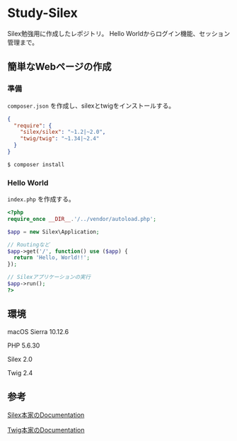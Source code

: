 # Study-Silex
Silex勉強用に作成したレポジトリ。
Hello Worldからログイン機能、セッション管理まで。

## 簡単なWebページの作成
### 準備
 `composer.json` を作成し、silexとtwigをインストールする。

```json
{
  "require": {
    "silex/silex": "~1.2|~2.0",
    "twig/twig": "~1.34|~2.4"
  }
}
```

```bash 
$ composer install
```

### Hello World
`index.php` を作成する。

```php
<?php
require_once __DIR__.'/../vendor/autoload.php';

$app = new Silex\Application;

// Routingなど
$app->get('/', function() use ($app) {
  return 'Hello, World!!';
});

// Silexアプリケーションの実行
$app->run();
?>
```

## 環境
macOS Sierra 10.12.6

PHP 5.6.30

Silex 2.0

Twig 2.4



## 参考
[Silex本家のDocumentation](https://silex.symfony.com/doc/2.0/)

[Twig本家のDocumentation](https://twig.symfony.com/doc/2.x/)
